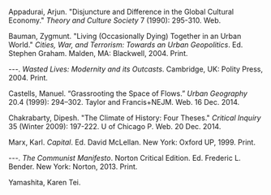 Appadurai, Arjun. "Disjuncture and Difference in the Global Cultural Economy." *Theory and Culture Society* 7 (1990): 295-310. Web. 

Bauman, Zygmunt. "Living (Occasionally Dying) Together in an Urban World." *Cities, War, and Terrorism: Towards an Urban Geopolitics*. Ed. Stephen Graham. Malden, MA: Blackwell, 2004. Print.

---. *Wasted Lives: Modernity and its Outcasts*. Cambridge, UK: Polity Press, 2004. Print.

Castells, Manuel. “Grassrooting the Space of Flows.” *Urban Geography* 20.4 (1999): 294–302. Taylor and Francis+NEJM. Web. 16 Dec. 2014.

Chakrabarty, Dipesh. "The Climate of History: Four Theses." *Critical Inquiry* 35 (Winter 2009): 197-222. U of Chicago P. Web. 20 Dec. 2014.

Marx, Karl. *Capital*. Ed. David McLellan. New York: Oxford UP, 1999. Print.

---. *The Communist Manifesto*. Norton Critical Edition. Ed. Frederic L. Bender. New York: Norton, 2013. Print.

Yamashita, Karen Tei. 